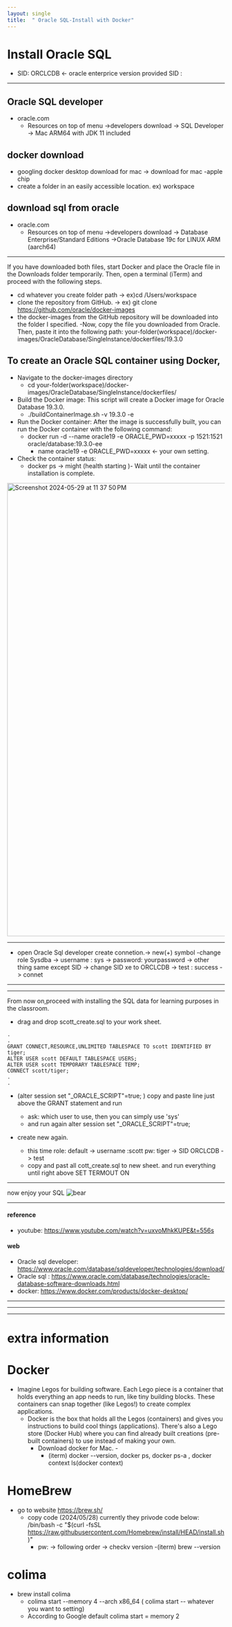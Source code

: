 ```yaml
---
layout: single
title:  " Oracle SQL-Install with Docker"
---
```

# Install Oracle SQL 
- SID: ORCLCDB  <- oracle enterprice version provided SID :
---
## Oracle SQL developer 
- oracle.com
  - Resources on top of menu ->developers download -> SQL Developer -> Mac ARM64 with JDK 11 included

## docker download
- googling docker desktop download for mac -> download for mac -apple chip
- create a folder in an easily accessible location. ex) workspace
  
  
## download sql from oracle 
- oracle.com
  - Resources on top of menu ->developers download -> Database Enterprise/Standard Editions ->Oracle Database 19c for LINUX ARM (aarch64)
---
If you have downloaded both files, start Docker and place the Oracle file in the Downloads folder temporarily. Then, open a terminal (iTerm) and proceed with the following steps.

- cd whatever you create folder path -> ex)cd /Users/workspace
- clone the repository from GitHub. -> ex) git clone https://github.com/oracle/docker-images
- the docker-images from the GitHub repository will be downloaded into the folder I specified.
-Now, copy the file you downloaded from Oracle. Then, paste it into the following path:
your-folder(workspace)/docker-images/OracleDatabase/SingleInstance/dockerfiles/19.3.0

## To create an Oracle SQL container using Docker,
- Navigate to the docker-images directory
  - cd your-folder(workspace)/docker-images/OracleDatabase/SingleInstance/dockerfiles/
- Build the Docker image: This script will create a Docker image for Oracle Database 19.3.0.
  - ./buildContainerImage.sh -v 19.3.0 -e
- Run the Docker container: After the image is successfully built, you can run the Docker container with the following command:
  - docker run -d --name oracle19 -e ORACLE_PWD=xxxxx -p 1521:1521 oracle/database:19.3.0-ee
    - name oracle19 -e ORACLE_PWD=xxxxx <- your own setting.
- Check the container status:
  - docker ps -> might (health starting )- Wait until the container installation is complete.
 <img width="1047" alt="Screenshot 2024-05-29 at 11 37 50 PM" src="https://github.com/debuggingg/Second/assets/167505419/352825b1-286f-43a7-95bc-be8e8f25c180">
 
---

- open Oracle Sql developer
 create connetion.-> new(+) symbol -change role Sysdba -> username : sys -> password: yourpassword
 -> other thing same except SID -> change SID xe to ORCLCDB -> test : success -> connet
---
---
From now on,proceed with installing the SQL data for learning purposes in the classroom.

- drag and drop scott_create.sql to your work sheet.
```
.
.
GRANT CONNECT,RESOURCE,UNLIMITED TABLESPACE TO scott IDENTIFIED BY tiger;
ALTER USER scott DEFAULT TABLESPACE USERS;
ALTER USER scott TEMPORARY TABLESPACE TEMP;
CONNECT scott/tiger;
.
.
```
- (alter session set "_ORACLE_SCRIPT"=true; ) copy and paste line just above the GRANT statement and run
  -  ask:  which user to use, then you can simply use 'sys'
  -  and run again alter session set "_ORACLE_SCRIPT"=true;

- create new again.
  - this time role: default -> username  :scott pw: tiger -> SID ORCLCDB -> test
   - copy and past all cott_create.sql to new sheet. and run everything until right above
     SET TERMOUT ON
---
now enjoy your SQL ![bear](https://github.com/debuggingg/Second/assets/167505419/b29247fb-3700-487d-b93a-c594df04e892)

--- 

#### reference 
- youtube:
https://www.youtube.com/watch?v=uxvoMhkKUPE&t=556s
  

#### web
- Oracle sql developer:
https://www.oracle.com/database/sqldeveloper/technologies/download/
- Oracle sql :
https://www.oracle.com/database/technologies/oracle-database-software-downloads.html
- docker:
https://www.docker.com/products/docker-desktop/

---
---
---
# extra information 
# Docker 
- Imagine Legos for building software. Each Lego piece is a container that holds everything an app needs to run, like tiny building blocks. These containers can snap together (like Legos!) to create complex applications.
  - Docker is the box that holds all the Legos (containers) and gives you instructions to build cool things (applications).  There's also a Lego store (Docker Hub) where you can find already built creations (pre-built containers) to use instead of making your own.
    - Download docker for Mac. -
      - (iterm) docker --version, docker ps, docker ps-a , docker context ls(docker context)
# HomeBrew 
- go to website https://brew.sh/
  - copy code (2024/05/28) currently they privode code below:
    /bin/bash -c "$(curl -fsSL https://raw.githubusercontent.com/Homebrew/install/HEAD/install.sh)"
    - pw: -> following order -> checkv version
       -(iterm) brew --version
# colima 
- brew install colima
  - colima start --memory 4 --arch x86_64 ( colima start -- whatever you want to setting)
  - According to Google default colima start = memory 2

    
